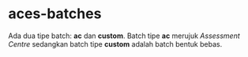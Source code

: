 # aces-batches

Ada dua tipe batch: **ac** dan **custom**. Batch tipe **ac** merujuk *Assessment Centre* sedangkan batch tipe **custom** adalah batch bentuk bebas.
